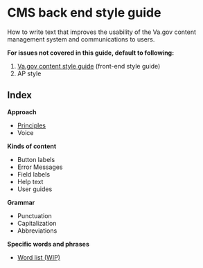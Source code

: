 # CMS back end style guide
How to write text that improves the usability of the Va.gov content management system and communications to users.

**For issues not covered in this guide, default to following:**
1. [Va.gov content style guide](https://design.va.gov/content-style-guide/index) (front-end style guide)
2. AP style


## Index

**Approach**
- [Principles](https://github.com/department-of-veterans-affairs/va.gov-team/blob/master/platform/cms/ux-writing/CMS-back-end-style-guide/principles.md)
- Voice

**Kinds of content**
- Button labels
- Error Messages
- Field labels
- Help text
- User guides

**Grammar**
- Punctuation
- Capitalization
- Abbreviations

**Specific words and phrases**
- [Word list (WIP)](https://airtable.com/invite/l?inviteId=invPtEMyH5nFr8AUD&inviteToken=85a9f78aeed3e2ccf9e7e2cffae57418a00203968f984a4f6ceece207ba5905d)
